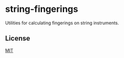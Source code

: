 ﻿# string-fingerings

Utilities for calculating fingerings on string instruments.

## License

[MIT](http://opensource.org/licenses/MIT)